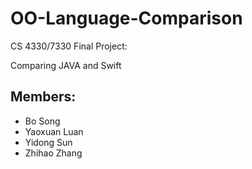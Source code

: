 # OO-Language-Comparison
CS 4330/7330 Final Project:
<p>Comparing JAVA and Swift</p>

## Members:
* Bo Song
* Yaoxuan Luan
* Yidong Sun
* Zhihao Zhang
